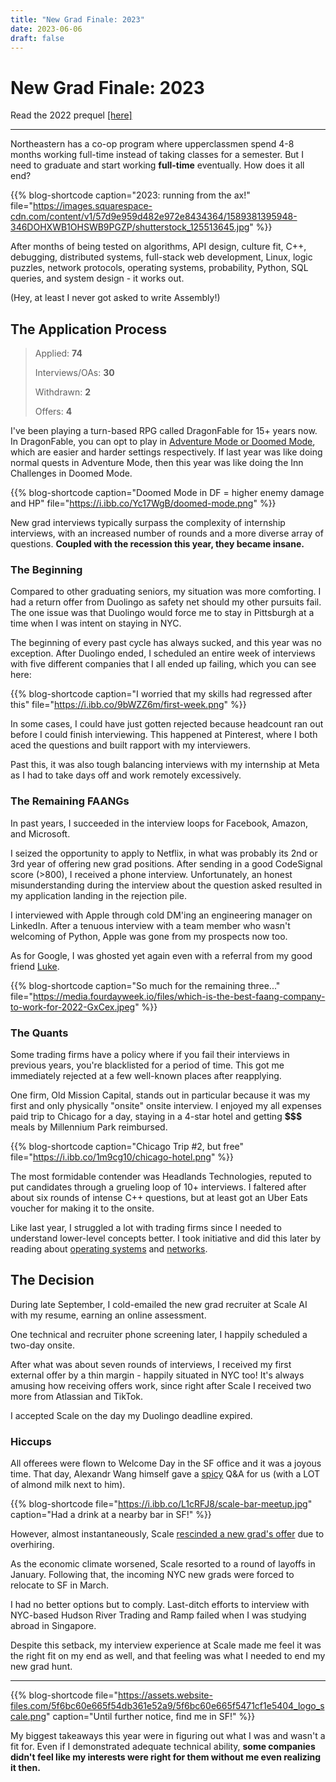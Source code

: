 ```yaml
---
title: "New Grad Finale: 2023"
date: 2023-06-06
draft: false
---
```


# New Grad Finale: 2023
Read the 2022 prequel [[here]](../recruiting-2022)

---

Northeastern has a co-op program where upperclassmen spend 4-8 months working full-time instead of taking classes for a semester. But I need to graduate and start working **full-time** eventually. How does it all end?

{{% blog-shortcode caption="2023: running from the ax!" file="https://images.squarespace-cdn.com/content/v1/57d9e959d482e972e8434364/1589381395948-346DOHXWB1OHSWB9PGZP/shutterstock_125513645.jpg" %}}

After months of being tested on algorithms, API design, culture fit, C++, debugging, distributed systems, full-stack web development, Linux, logic puzzles, network protocols, operating systems, probability, Python, SQL queries, and system design - it works out.

(Hey, at least I never got asked to write Assembly!)

## The Application Process
> Applied: **74**
> 
> Interviews/OAs: **30**
> 
> Withdrawn: **2**
> 
> Offers: **4**

I've been playing a turn-based RPG called DragonFable for 15+ years now. In DragonFable, you can opt to play in <a href="https://www.dragonfable.com/gamedesignnotes/broken-circuit-p2-8397">Adventure Mode or Doomed Mode</a>, which are easier and harder settings respectively. If last year was like doing normal quests in Adventure Mode, then this year was like doing the Inn Challenges in Doomed Mode.

{{% blog-shortcode caption="Doomed Mode in DF = higher enemy damage and HP" file="https://i.ibb.co/Yc17WgB/doomed-mode.png" %}}

New grad interviews typically surpass the complexity of internship interviews, with an increased number of rounds and a more diverse array of questions. **Coupled with the recession this year, they became insane.**

### The Beginning

Compared to other graduating seniors, my situation was more comforting. I had a return offer from Duolingo as safety net should my other pursuits fail. The one issue was that Duolingo would force me to stay in Pittsburgh at a time when I was intent on staying in NYC.

The beginning of every past cycle has always sucked, and this year was no exception. After Duolingo ended, I scheduled an entire week of interviews with five different companies that I all ended up failing, which you can see here:

{{% blog-shortcode caption="I worried that my skills had regressed after this" file="https://i.ibb.co/9bWZZ6m/first-week.png" %}}

In some cases, I could have just gotten rejected because headcount ran out before I could finish interviewing. This happened at Pinterest, where I both aced the questions and built rapport with my interviewers.

Past this, it was also tough balancing interviews with my internship at Meta as I had to take days off and work remotely excessively.

### The Remaining FAANGs

In past years, I succeeded in the interview loops for Facebook, Amazon, and Microsoft.

I seized the opportunity to apply to Netflix, in what was probably its 2nd or 3rd year of offering new grad positions. After sending in a good CodeSignal score (>800), I received a phone interview. Unfortunately, an honest misunderstanding during the interview about the question asked resulted in my application landing in the rejection pile.

I interviewed with Apple through cold DM'ing an engineering manager on LinkedIn. After a tenuous interview with a team member who wasn't welcoming of Python, Apple was gone from my prospects now too.

As for Google, I was ghosted yet again even with a referral from my good friend [Luke](https://www.lukejianu.com/).

{{% blog-shortcode caption="So much for the remaining three..." file="https://media.fourdayweek.io/files/which-is-the-best-faang-company-to-work-for-2022-GxCex.jpeg" %}}

### The Quants

Some trading firms have a policy where if you fail their interviews in previous years, you're blacklisted for a period of time. This got me immediately rejected at a few well-known places after reapplying.

One firm, Old Mission Capital, stands out in particular because it was my first and only physically "onsite" onsite interview. I enjoyed my all expenses paid trip to Chicago for a day, staying in a 4-star hotel and getting **$$$** meals by Millennium Park reimbursed.

{{% blog-shortcode caption="Chicago Trip #2, but free" file="https://i.ibb.co/1m9cg10/chicago-hotel.png" %}}

The most formidable contender was Headlands Technologies, reputed to put candidates through a grueling loop of 10+ interviews. I faltered after about six rounds of intense C++ questions, but at least got an Uber Eats voucher for making it to the onsite.

Like last year, I struggled a lot with trading firms since I needed to understand lower-level concepts better. I took initiative and did this later by reading about [operating systems](https://pages.cs.wisc.edu/~remzi/OSTEP/) and [networks](http://gaia.cs.umass.edu/kurose_ross/index.php).

## The Decision

During late September, I cold-emailed the new grad recruiter at Scale AI with my resume, earning an online assessment.

One technical and recruiter phone screening later, I happily scheduled a two-day onsite.

After what was about seven rounds of interviews, I received my first external offer by a thin margin - happily situated in NYC too!  It's always amusing how receiving offers work, since right after Scale I received two more from Atlassian and TikTok.

I accepted Scale on the day my Duolingo deadline expired.
### Hiccups

All offerees were flown to Welcome Day in the SF office and it was a joyous time. That day, Alexandr Wang himself gave a [spicy](https://heatonist.com/) Q&A for us (with a LOT of almond milk next to him).

{{% blog-shortcode file="https://i.ibb.co/L1cRFJ8/scale-bar-meetup.jpg" caption="Had a drink at a nearby bar in SF!" %}}

However, almost instantaneously, Scale [rescinded a new grad's offer](https://old.reddit.com/r/csMajors/comments/ywge5z/scale_ai_rescinded_ng_offer/) due to overhiring.

As the economic climate worsened, Scale resorted to a round of layoffs in January. Following that, the incoming NYC new grads were forced to relocate to SF in March. 

I had no better options but to comply. Last-ditch efforts to interview with NYC-based Hudson River Trading and Ramp failed when I was studying abroad in Singapore.

Despite this setback, my interview experience at Scale made me feel it was the right fit on my end as well, and that feeling was what I needed to end my new grad hunt.

---

{{% blog-shortcode file="https://assets.website-files.com/5f6bc60e665f54db361e52a9/5f6bc60e665f5471cf1e5404_logo_scale.png" caption="Until further notice, find me in SF!"  %}}

My biggest takeaways this year were in figuring out what I was and wasn't a fit for. Even if I demonstrated adequate technical ability, **some companies didn't feel like my interests were right for them without me even realizing it then.**